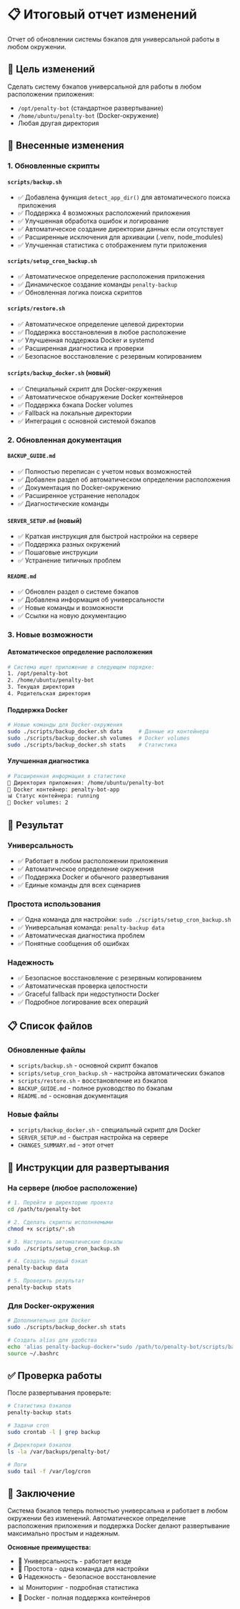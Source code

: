 # 📋 Итоговый отчет изменений

Отчет об обновлении системы бэкапов для универсальной работы в любом окружении.

## 🎯 Цель изменений

Сделать систему бэкапов универсальной для работы в любом расположении приложения:
- `/opt/penalty-bot` (стандартное развертывание)
- `/home/ubuntu/penalty-bot` (Docker-окружение)
- Любая другая директория

## 🔧 Внесенные изменения

### 1. Обновленные скрипты

#### `scripts/backup.sh`
- ✅ Добавлена функция `detect_app_dir()` для автоматического поиска приложения
- ✅ Поддержка 4 возможных расположений приложения
- ✅ Улучшенная обработка ошибок и логирование
- ✅ Автоматическое создание директории данных если отсутствует
- ✅ Расширенные исключения для архивации (.venv, node_modules)
- ✅ Улучшенная статистика с отображением пути приложения

#### `scripts/setup_cron_backup.sh`
- ✅ Автоматическое определение расположения приложения
- ✅ Динамическое создание команды `penalty-backup`
- ✅ Обновленная логика поиска скриптов

#### `scripts/restore.sh`
- ✅ Автоматическое определение целевой директории
- ✅ Поддержка восстановления в любое расположение
- ✅ Улучшенная поддержка Docker и systemd
- ✅ Расширенная диагностика и проверки
- ✅ Безопасное восстановление с резервным копированием

#### `scripts/backup_docker.sh` (новый)
- ✅ Специальный скрипт для Docker-окружения
- ✅ Автоматическое обнаружение Docker контейнеров
- ✅ Поддержка бэкапа Docker volumes
- ✅ Fallback на локальные директории
- ✅ Интеграция с основной системой бэкапов

### 2. Обновленная документация

#### `BACKUP_GUIDE.md`
- ✅ Полностью переписан с учетом новых возможностей
- ✅ Добавлен раздел об автоматическом определении расположения
- ✅ Документация по Docker-окружению
- ✅ Расширенное устранение неполадок
- ✅ Диагностические команды

#### `SERVER_SETUP.md` (новый)
- ✅ Краткая инструкция для быстрой настройки на сервере
- ✅ Поддержка разных окружений
- ✅ Пошаговые инструкции
- ✅ Устранение типичных проблем

#### `README.md`
- ✅ Обновлен раздел о системе бэкапов
- ✅ Добавлена информация об универсальности
- ✅ Новые команды и возможности
- ✅ Ссылки на новую документацию

### 3. Новые возможности

#### Автоматическое определение расположения
```bash
# Система ищет приложение в следующем порядке:
1. /opt/penalty-bot
2. /home/ubuntu/penalty-bot  
3. Текущая директория
4. Родительская директория
```

#### Поддержка Docker
```bash
# Новые команды для Docker-окружения
sudo ./scripts/backup_docker.sh data     # Данные из контейнера
sudo ./scripts/backup_docker.sh volumes  # Docker volumes
sudo ./scripts/backup_docker.sh stats    # Статистика
```

#### Улучшенная диагностика
```bash
# Расширенная информация в статистике
📁 Директория приложения: /home/ubuntu/penalty-bot
🐳 Docker контейнер: penalty-bot-app
📊 Статус контейнера: running
💾 Docker volumes: 2
```

## 🎯 Результат

### Универсальность
- ✅ Работает в любом расположении приложения
- ✅ Автоматическое определение окружения
- ✅ Поддержка Docker и обычного развертывания
- ✅ Единые команды для всех сценариев

### Простота использования
- ✅ Одна команда для настройки: `sudo ./scripts/setup_cron_backup.sh`
- ✅ Универсальная команда: `penalty-backup data`
- ✅ Автоматическая диагностика проблем
- ✅ Понятные сообщения об ошибках

### Надежность
- ✅ Безопасное восстановление с резервным копированием
- ✅ Автоматическая проверка целостности
- ✅ Graceful fallback при недоступности Docker
- ✅ Подробное логирование всех операций

## 📋 Список файлов

### Обновленные файлы
- `scripts/backup.sh` - основной скрипт бэкапов
- `scripts/setup_cron_backup.sh` - настройка автоматических бэкапов  
- `scripts/restore.sh` - восстановление из бэкапов
- `BACKUP_GUIDE.md` - полное руководство по бэкапам
- `README.md` - основная документация

### Новые файлы
- `scripts/backup_docker.sh` - специальный скрипт для Docker
- `SERVER_SETUP.md` - быстрая настройка на сервере
- `CHANGES_SUMMARY.md` - этот отчет

## 🚀 Инструкции для развертывания

### На сервере (любое расположение)

```bash
# 1. Перейти в директорию проекта
cd /path/to/penalty-bot

# 2. Сделать скрипты исполняемыми  
chmod +x scripts/*.sh

# 3. Настроить автоматические бэкапы
sudo ./scripts/setup_cron_backup.sh

# 4. Создать первый бэкап
penalty-backup data

# 5. Проверить результат
penalty-backup stats
```

### Для Docker-окружения

```bash
# Дополнительно для Docker
sudo ./scripts/backup_docker.sh stats

# Создать alias для удобства
echo 'alias penalty-backup-docker="sudo /path/to/penalty-bot/scripts/backup_docker.sh"' >> ~/.bashrc
source ~/.bashrc
```

## ✅ Проверка работы

После развертывания проверьте:

```bash
# Статистика бэкапов
penalty-backup stats

# Задачи cron
sudo crontab -l | grep backup

# Директория бэкапов
ls -la /var/backups/penalty-bot/

# Логи
sudo tail -f /var/log/cron
```

## 🎉 Заключение

Система бэкапов теперь полностью универсальна и работает в любом окружении без изменений. Автоматическое определение расположения приложения и поддержка Docker делают развертывание максимально простым и надежным.

**Основные преимущества:**
- 🎯 Универсальность - работает везде
- 🚀 Простота - одна команда для настройки
- 🔒 Надежность - безопасное восстановление
- 📊 Мониторинг - подробная статистика
- 🐳 Docker - полная поддержка контейнеров 
